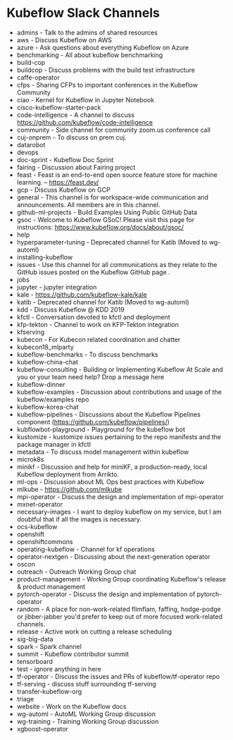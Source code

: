 # Kubeflow Slack Channels

* admins - Talk to the admins of shared resources
*  aws - Discuss Kubeflow on AWS
*  azure - Ask questions about everything Kubeflow on Azure
*  benchmarking - All about kubeflow benchmarking
*  build-cop
*  buildcop - Discuss problems with the build test infrastructure
*  caffe-operator
*  cfps - Sharing CFPs to important conferences in the Kubeflow Community
*  ciao - Kernel for Kubeflow in Jupyter Notebook
*  cisco-kubeflow-starter-pack
*  code-intelligence - A channel to discuss https://github.com/kubeflow/code-intelligence
*  community - Side channel for community zoom.us conference call
*  cuj-onprem - To discuss on prem cuj.
*  datarobot
*  devops
*  doc-sprint - Kubeflow Doc Sprint
*  fairing - Discussion about Fairing project
*  feast - Feast is an end-to-end open source feature store for machine learning. – https://feast.dev/
*  gcp - Discuss Kubeflow on GCP
*  general - This channel is for workspace-wide communication and announcements. All members are in this channel.
*  github-ml-projects - Build Examples Using Public GitHub Data
*  gsoc - Welcome to Kubeflow GSoC! Please visit this page for instructions: https://www.kubeflow.org/docs/about/gsoc/
*  help
*  hyperparameter-tuning - Deprecated channel for Katib (Moved to wg-automl)
*  installing-kubeflow
*  issues - Use this channel for all communications as they relate to the GitHub issues posted on the Kubeflow GitHub page .
*  jobs
*  jupyter - jupyter integration
*  kale - https://github.com/kubeflow-kale/kale
*  katib - Deprecated channel for Katib (Moved to wg-automl)
*  kdd - Discuss Kubeflow @ KDD 2019
*  kfctl - Conversation devoted to kfctl and deployment
*  kfp-tekton - Channel to work on KFP-Tekton integration
*  kfserving
*  kubecon - For Kubecon related coordination and chatter
*  kubecon18_mlparty
*  kubeflow-benchmarks - To discuss benchmarks
*  kubeflow-china-chat
*  kubeflow-consulting - Building or Implementing Kubeflow At Scale and you or your team need help? Drop a message here
*  kubeflow-dinner
*  kubeflow-examples - Discussion about contributions and usage of the kubeflow/examples repo
*  kubeflow-korea-chat
*  kubeflow-pipelines - Discussions about the Kubeflow Pipelines component (https://github.com/kubeflow/pipelines/)
*  kubflowbot-playground - Playground for the kubeflow bot
*  kustomize - kustomize issues pertaining to the repo manifests and the package manager in kfctl
*  metadata - To discuss model management within kubeflow
*  microk8s
*  minikf - Discussion and help for miniKF, a production-ready, local Kubeflow deployment from Arrikto.
*  ml-ops - Discussion about ML Ops best practices with Kubeflow
*  mlkube - https://github.com/mlkube
*  mpi-operator - Discuss the design and implementation of mpi-operator
*  mxnet-operator
*  necessary-images - I want to deploy kubeflow on my service, but I am doubtful that if all the images is necessary.
*  ocs-kubeflow
*  openshift
*  openshiftcommons
*  operating-kubeflow - Channel for kf operations
*  operator-nextgen - Discussing about the next-generation operator
*  oscon
*  outreach - Outreach Working Group chat
*  product-management - Working Group coordinating Kubeflow's release & product management
*  pytorch-operator - Discuss the design and implementation of pytorch-operator
*  random - A place for non-work-related flimflam, faffing, hodge-podge or jibber-jabber you'd prefer to keep out of more focused work-related channels.
*  release -  Active work on cutting a release scheduling
*  sig-big-data
*  spark - Spark channel
*  summit - Kubeflow contributor summit
*  tensorboard
*  test - ignore anything in here
*  tf-operator - Discuss the issues and PRs of kubeflow/tf-operator repo
*  tf-serving - discuss stuff surrounding tf-serving
*  transfer-kubeflow-org
*  triage
*  website - Work on the Kubeflow docs
*  wg-automl - AutoML Working Group discussion
*  wg-training - Training Working Group discussion
*  xgboost-operator
